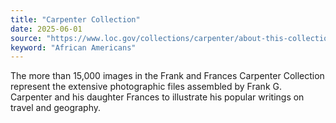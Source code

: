 ```yaml
---
title: "Carpenter Collection"
date: 2025-06-01
source: "https://www.loc.gov/collections/carpenter/about-this-collection/"
keyword: "African Americans"
---
```


The more than 15,000 images in the Frank and Frances Carpenter Collection represent the extensive photographic files assembled by Frank G. Carpenter and his daughter Frances to illustrate his popular writings on travel and geography.

